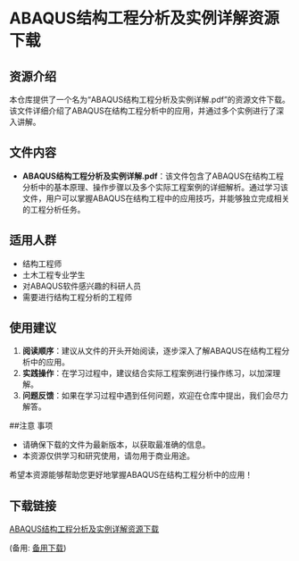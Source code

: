  # ABAQUS结构工程分析及实例详解资源下载

 ## 资源介绍

 本仓库提供了一个名为“ABAQUS结构工程分析及实例详解.pdf”的资源文件下载。该文件详细介绍了ABAQUS在结构工程分析中的应用，并通过多个实例进行了深入讲解。

 ## 文件内容

 - **ABAQUS结构工程分析及实例详解.pdf**：该文件包含了ABAQUS在结构工程分析中的基本原理、操作步骤以及多个实际工程案例的详细解析。通过学习该文件，用户可以掌握ABAQUS在结构工程中的应用技巧，并能够独立完成相关的工程分析任务。

 ## 适用人群

 - 结构工程师
 - 土木工程专业学生
 - 对ABAQUS软件感兴趣的科研人员
 - 需要进行结构工程分析的工程师

 ## 使用建议

 1. **阅读顺序**：建议从文件的开头开始阅读，逐步深入了解ABAQUS在结构工程分析中的应用。
 2. **实践操作**：在学习过程中，建议结合实际工程案例进行操作练习，以加深理解。
 3. **问题反馈**：如果在学习过程中遇到任何问题，欢迎在仓库中提出，我们会尽力解答。

 ##注意 事项

 - 请确保下载的文件为最新版本，以获取最准确的信息。
 - 本资源仅供学习和研究使用，请勿用于商业用途。

 希望本资源能够帮助您更好地掌握ABAQUS在结构工程分析中的应用！

 ## 下载链接
 [ABAQUS结构工程分析及实例详解资源下载](https://pan.quark.cn/s/90215401f77e) 

 (备用: [备用下载](https://pan.baidu.com/s/1xiWGm6veGowu7JkOEli6JQ?pwd=1234))
